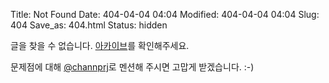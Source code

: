 Title: Not Found
Date: 404-04-04 04:04
Modified: 404-04-04 04:04
Slug: 404
Save_as: 404.html
Status: hidden

글을 찾을 수 없습니다. [아카이브](/archives)를 확인해주세요.

문제점에 대해 [@channprj](http://twitter.com/channprj)로 멘션해 주시면 고맙게 받겠습니다. :-)

